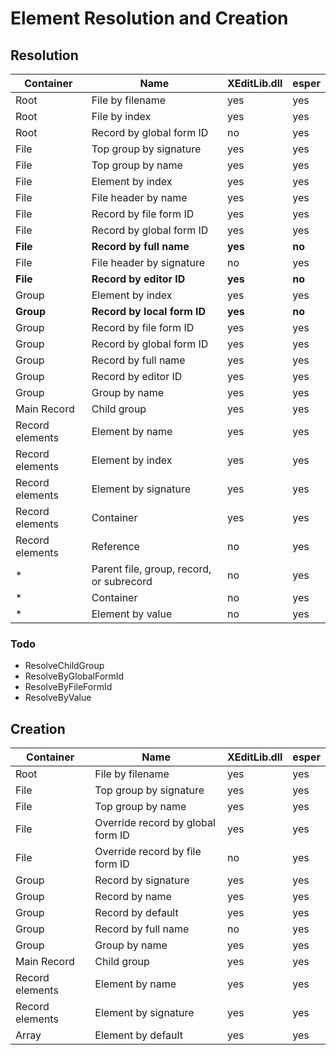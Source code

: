 # Element Resolution and Creation

## Resolution

| Container       | Name                                     | XEditLib.dll | esper  |
| --------------- | ---------------------------------------- | ------------ | ------ |
| Root            | File by filename                         | yes          | yes    |
| Root            | File by index                            | yes          | yes    |
| Root            | Record by global form ID                 | no           | yes    |
| File            | Top group by signature                   | yes          | yes    |
| File            | Top group by name                        | yes          | yes    |
| File            | Element by index                         | yes          | yes    |
| File            | File header by name                      | yes          | yes    |
| File            | Record by file form ID                   | yes          | yes    |
| File            | Record by global form ID                 | yes          | yes    |
| **File**        | **Record by full name**                  | **yes**      | **no** |
| File            | File header by signature                 | no           | yes    |
| **File**        | **Record by editor ID**                  | **yes**      | **no** |
| Group           | Element by index                         | yes          | yes    |
| **Group**       | **Record by local form ID**              | **yes**      | **no** |
| Group           | Record by file form ID                   | yes          | yes    |
| Group           | Record by global form ID                 | yes          | yes    |
| Group           | Record by full name                      | yes          | yes    |
| Group           | Record by editor ID                      | yes          | yes    |
| Group           | Group by name                            | yes          | yes    |
| Main Record     | Child group                              | yes          | yes    |
| Record elements | Element by name                          | yes          | yes    |
| Record elements | Element by index                         | yes          | yes    |
| Record elements | Element by signature                     | yes          | yes    |
| Record elements | Container                                | yes          | yes    |
| Record elements | Reference                                | no           | yes    |
| *               | Parent file, group, record, or subrecord | no           | yes    |
| *               | Container                                | no           | yes    |
| *               | Element by value                         | no           | yes    |

### Todo

- ResolveChildGroup
- ResolveByGlobalFormId
- ResolveByFileFormId
- ResolveByValue

## Creation

| Container       | Name                              | XEditLib.dll | esper |
| --------------- | --------------------------------- | ------------ | ----- |
| Root            | File by filename                  | yes          | yes   |
| File            | Top group by signature            | yes          | yes   |
| File            | Top group by name                 | yes          | yes   |
| File            | Override record by global form ID | yes          | yes   |
| File            | Override record by file form ID   | no           | yes   |
| Group           | Record by signature               | yes          | yes   |
| Group           | Record by name                    | yes          | yes   |
| Group           | Record by default                 | yes          | yes   |
| Group           | Record by full name               | no           | yes   |
| Group           | Group by name                     | yes          | yes   |
| Main Record     | Child group                       | yes          | yes   |
| Record elements | Element by name                   | yes          | yes   |
| Record elements | Element by signature              | yes          | yes   |
| Array           | Element by default                | yes          | yes   |

